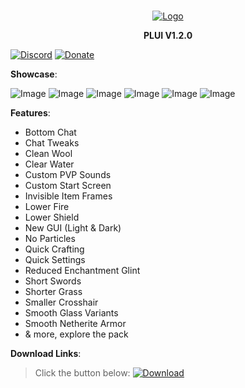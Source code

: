 <br/>
<p align="center">
  <a href="https://github.com/artsvn/PocketLoki">
    <img src="https://media.discordapp.net/attachments/1096894008111935644/1097615536428425309/20230418_041124.png" alt="Logo">
  </a>
  <b><p align="center">PLUI V1.2.0</p></b>
</p>

[![Discord](https://img.shields.io/badge/DISCORD-SERVER-A8AAD0)](https://discord.gg/R89XUt7uMa) [![Donate](https://img.shields.io/badge/DONATE-COFFEE-A6C1DF)](https://pocketloki.online/donate)

**Showcase**:

![Image](https://cdn.discordapp.com/attachments/1095961096898228234/1099083440583876709/Screenshot_20230422_052049.jpg)
![Image](https://cdn.discordapp.com/attachments/1096894008111935644/1097669115008790568/Screenshot_20230418_074322.jpg)
![Image](https://media.discordapp.net/attachments/1096894008111935644/1097227117416173628/Screenshot_20230417_015106.jpg)
![Image](https://media.discordapp.net/attachments/1096894008111935644/1097227129755816106/Screenshot_20230417_015204.jpg)
![Image](https://media.discordapp.net/attachments/1096894008111935644/1097227143144026273/Screenshot_20230417_015302.jpg)
![Image](https://media.discordapp.net/attachments/1096894008111935644/1097227223506878565/Screenshot_20230417_015429.jpg)

**Features**:
* Bottom Chat
* Chat Tweaks
* Clean Wool
* Clear Water
* Custom PVP Sounds
* Custom Start Screen
* Invisible Item Frames
* Lower Fire
* Lower Shield
* New GUI (Light & Dark)
* No Particles
* Quick Crafting
* Quick Settings
* Reduced Enchantment Glint
* Short Swords
* Shorter Grass
* Smaller Crosshair
* Smooth Glass Variants
* Smooth Netherite Armor
* & more, explore the pack


**Download Links**:
> Click the button below:
> [![Download](https://img.shields.io/badge/DOWNLOAD-PLUI-F3D9B1)](https://link-center.net/640073/plui-v1)
